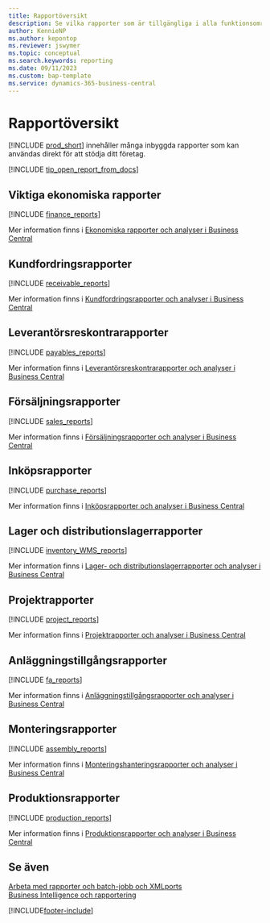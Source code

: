 ```yaml
---
title: Rapportöversikt
description: Se vilka rapporter som är tillgängliga i alla funktionsområden i standardversionen av Business Central så att du kan hålla reda på din verksamhet.
author: KennieNP
ms.author: kepontop
ms.reviewer: jswymer
ms.topic: conceptual
ms.search.keywords: reporting
ms.date: 09/11/2023
ms.custom: bap-template
ms.service: dynamics-365-business-central
---
```

# Rapportöversikt

[!INCLUDE [prod_short](includes/prod_short.md)] innehåller många inbyggda rapporter som kan användas direkt för att stödja ditt företag.  

[!INCLUDE [tip_open_report_from_docs](includes/tip-open-report-from-docs.md)]

## Viktiga ekonomiska rapporter

[!INCLUDE [finance_reports](includes/finance-reports-include.md)]

Mer information finns i [Ekonomiska rapporter och analyser i Business Central](finance-reports.md)

## Kundfordringsrapporter

[!INCLUDE [receivable_reports](includes/receivable-reports-include.md)]

Mer information finns i [Kundfordringsrapporter och analyser i Business Central](receivables-reports.md)

## Leverantörsreskontrarapporter

[!INCLUDE [payables_reports](includes/payables-reports-include.md)]

Mer information finns i [Leverantörsreskontrarapporter och analyser i Business Central](payables-reports.md)

## Försäljningsrapporter

[!INCLUDE [sales_reports](includes/sales-reports-include.md)]

Mer information finns i [Försäljningsrapporter och analyser i Business Central](sales-reports.md)

## Inköpsrapporter

[!INCLUDE [purchase_reports](includes/purchase-reports-include.md)]

Mer information finns i [Inköpsrapporter och analyser i Business Central](purchase-reports.md)

## Lager och distributionslagerrapporter

[!INCLUDE [inventory_WMS_reports](includes/inventory-WMS-reports-include.md)]

Mer information finns i [Lager- och distributionslagerrapporter och analyser i Business Central](inventory-wms-reports.md)

## Projektrapporter

[!INCLUDE [project_reports](includes/project-reports-include.md)]

Mer information finns i [Projektrapporter och analyser i Business Central](project-reports.md)

## Anläggningstillgångsrapporter

[!INCLUDE [fa_reports](includes/fa-reports-include.md)]

Mer information finns i [Anläggningstillgångsrapporter och analyser i Business Central](fa-reports.md)

## Monteringsrapporter

[!INCLUDE [assembly_reports](includes/assembly-reports-include.md)]

Mer information finns i [Monteringshanteringsrapporter och analyser i Business Central](assembly-reports.md)

## Produktionsrapporter

[!INCLUDE [production_reports](includes/production-reports-include.md)]

Mer information finns i [Produktionsrapporter och analyser i Business Central](production-reports.md)

## Se även

[Arbeta med rapporter och batch-jobb och XMLports](ui-work-report.md)  
[Business Intelligence och rapportering](reports-bi-reporting.md)  

[!INCLUDE[footer-include](includes/footer-banner.md)]
